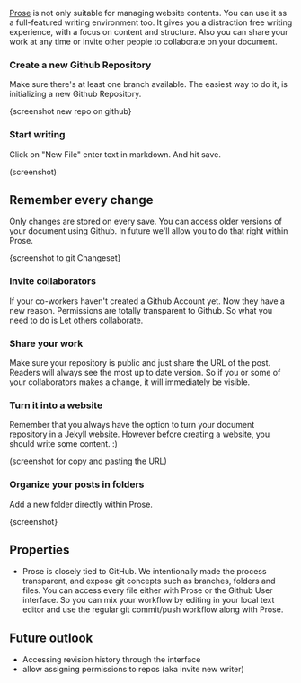 [Prose](http://prose.io) is not only suitable for managing website contents. You can use it as a full-featured writing environment too. It gives you a distraction free writing experience, with a focus on content and structure. Also you can share your work at any time or invite other people to collaborate on your document.


### Create a new Github Repository

Make sure there's at least one branch available. The easiest way to do it, is initializing a new Github Repository.

{screenshot new repo on github}


### Start writing

Click on "New File" enter text in markdown. And hit save.

(screenshot)


## Remember every change

Only changes are stored on every save. You can access older versions of your document using Github. In future we'll allow you to do that right within Prose.

{screenshot to git Changeset}


### Invite collaborators

If your co-workers haven't created a Github Account yet. Now they have a new reason. Permissions are totally transparent to Github. So what you need to do is 
Let others collaborate.

### Share your work

Make sure your repository is public and just share the URL of the post. Readers will always see the most up to date version. So if you or some of your collaborators makes a change, it will immediately be visible.


### Turn it into a website

Remember that you always have the option to turn your document repository in a Jekyll website. However before creating a website, you should write some content. :)

(screenshot for copy and pasting the URL)

### Organize your posts in folders

Add a new folder directly within Prose. 

{screenshot}

## Properties

- Prose is closely tied to GitHub. We intentionally made the process transparent, and expose git concepts such as branches, folders and files. You can access every file either with Prose or the Github User interface. So you can mix your workflow by editing in your local text editor and use the regular git commit/push workflow along with Prose.


## Future outlook

- Accessing revision history through the interface
- allow assigning permissions to repos (aka invite new writer)